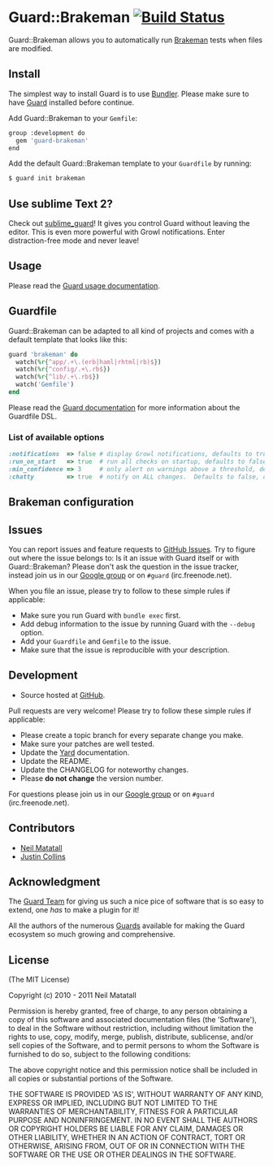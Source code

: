 # Guard::Brakeman [![Build Status](https://secure.travis-ci.org/guard/guard-brakeman.png)](http://travis-ci.org/oreoshake/guard-brakeman)

Guard::Brakeman allows you to automatically run [Brakeman](http://brakemanscanner.org/) tests when files are modified.


## Install

The simplest way to install Guard is to use [Bundler](http://gembundler.com/).
Please make sure to have [Guard](https://github.com/guard/guard) installed before continue.

Add Guard::Brakeman to your `Gemfile`:

```bash
group :development do
  gem 'guard-brakeman'
end
```

Add the default Guard::Brakeman template to your `Guardfile` by running:

```bash
$ guard init brakeman
```

## Use sublime Text 2?

Check out [sublime_guard](https://github.com/cyphactor/sublime_guard)!  It gives you control Guard without leaving the editor.  This is even more powerful with Growl notifications.  Enter distraction-free mode and never leave! 

## Usage

Please read the [Guard usage documentation](https://github.com/guard/guard#readme).

## Guardfile

Guard::Brakeman can be adapted to all kind of projects and comes with a default template that looks like this:

```ruby
guard 'brakeman' do
  watch(%r{^app/.+\.(erb|haml|rhtml|rb)$})
  watch(%r{^config/.+\.rb$})
  watch(%r{^lib/.+\.rb$})
  watch('Gemfile')
end
```

Please read the [Guard documentation](http://github.com/guard/guard#readme) for more information about the Guardfile DSL.



### List of available options

```ruby
:notifications  => false # display Growl notifications, defaults to true
:run_on_start   => true  # run all checks on startup, defaults to false
:min_confidence => 3     # only alert on warnings above a threshold, defaults to 1
:chatty         => true  # notify on ALL changes.  Defaults to false, only new or fixed warnings trigger a Growl
```

## Brakeman configuration

Issues
------

You can report issues and feature requests to [GitHub Issues](https://github.com/oreoshake/guard-brakeman/issues). Try to figure out
where the issue belongs to: Is it an issue with Guard itself or with Guard::Brakeman? Please don't
ask the question in the issue tracker, instead join us in our [Google group](http://groups.google.com/group/guard-dev) or on
`#guard` (irc.freenode.net).

When you file an issue, please try to follow to these simple rules if applicable:

* Make sure you run Guard with `bundle exec` first.
* Add debug information to the issue by running Guard with the `--debug` option.
* Add your `Guardfile` and `Gemfile` to the issue.
* Make sure that the issue is reproducible with your description.

## Development

- Source hosted at [GitHub](https://github.com/netzpirat/guard-brakeman).

Pull requests are very welcome! Please try to follow these simple rules if applicable:

* Please create a topic branch for every separate change you make.
* Make sure your patches are well tested.
* Update the [Yard](http://yardoc.org/) documentation.
* Update the README.
* Update the CHANGELOG for noteworthy changes.
* Please **do not change** the version number.

For questions please join us in our [Google group](http://groups.google.com/group/guard-dev) or on
`#guard` (irc.freenode.net).

## Contributors

* [Neil Matatall](https://github.com/oreoshake)
* [Justin Collins](https://github.com/presidentbeef)

## Acknowledgment

The [Guard Team](https://github.com/guard/guard/contributors) for giving us such a nice pice of software
that is so easy to extend, one *has* to make a plugin for it!

All the authors of the numerous [Guards](http://github.com/guard) available for making the Guard ecosystem
so much growing and comprehensive.

## License

(The MIT License)

Copyright (c) 2010 - 2011 Neil Matatall

Permission is hereby granted, free of charge, to any person obtaining
a copy of this software and associated documentation files (the
'Software'), to deal in the Software without restriction, including
without limitation the rights to use, copy, modify, merge, publish,
distribute, sublicense, and/or sell copies of the Software, and to
permit persons to whom the Software is furnished to do so, subject to
the following conditions:

The above copyright notice and this permission notice shall be
included in all copies or substantial portions of the Software.

THE SOFTWARE IS PROVIDED 'AS IS', WITHOUT WARRANTY OF ANY KIND,
EXPRESS OR IMPLIED, INCLUDING BUT NOT LIMITED TO THE WARRANTIES OF
MERCHANTABILITY, FITNESS FOR A PARTICULAR PURPOSE AND NONINFRINGEMENT.
IN NO EVENT SHALL THE AUTHORS OR COPYRIGHT HOLDERS BE LIABLE FOR ANY
CLAIM, DAMAGES OR OTHER LIABILITY, WHETHER IN AN ACTION OF CONTRACT,
TORT OR OTHERWISE, ARISING FROM, OUT OF OR IN CONNECTION WITH THE
SOFTWARE OR THE USE OR OTHER DEALINGS IN THE SOFTWARE.